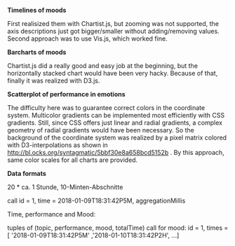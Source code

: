 
**Timelines of moods**

First realisized them with Chartist.js, but zooming was not supported, the axis descriptions just got bigger/smaller 
without adding/removing values. Second approach was to use Vis.js, which worked fine. 

**Barcharts of moods**

Chartist.js did a really good and easy job at the beginning, but the horizontally stacked chart would have been very 
hacky. Because of that, finally it was realized with D3.js.  

**Scatterplot of performance in emotions**

The difficulty here was to guarantee correct colors in the coordinate system. Multicolor gradients can be implemented
most efficiently with CSS gradients. Still, since CSS offers just linear and radial gradients, a complex geometry of 
radial gradients would have been necessary. So the background of the coordinate system was realized by a pixel matrix
colored with D3-interpolations as shown in http://bl.ocks.org/syntagmatic/5bbf30e8a658bcd5152b . By this approach, same 
color scales for all charts are provided.   

**Data formats**

 20 * ca. 1 Stunde, 10-Minten-Abschnitte

call id = 1, time = 2018-01-09T18:31:42P5M, aggregationMillis


Time, performance and Mood:

tuples of (topic, performance, mood, totalTime)
call for mood: id = 1, times = [ '2018-01-09T18:31:42P5M' ,'2018-01-10T18:31:42P2H', ...]